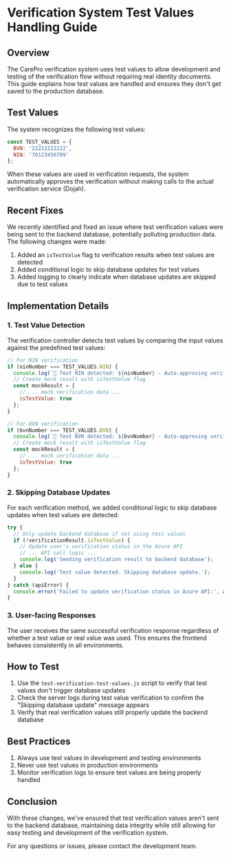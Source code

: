 # Verification System Test Values Handling Guide

## Overview

The CarePro verification system uses test values to allow development and testing of the verification flow without requiring real identity documents. This guide explains how test values are handled and ensures they don't get saved to the production database.

## Test Values

The system recognizes the following test values:

```javascript
const TEST_VALUES = {
  BVN: '22222222222',
  NIN: '70123456789'
};
```

When these values are used in verification requests, the system automatically approves the verification without making calls to the actual verification service (Dojah).

## Recent Fixes

We recently identified and fixed an issue where test verification values were being sent to the backend database, potentially polluting production data. The following changes were made:

1. Added an `isTestValue` flag to verification results when test values are detected
2. Added conditional logic to skip database updates for test values
3. Added logging to clearly indicate when database updates are skipped due to test values

## Implementation Details

### 1. Test Value Detection

The verification controller detects test values by comparing the input values against the predefined test values:

```javascript
// For NIN verification
if (ninNumber === TEST_VALUES.NIN) {
  console.log(`🧪 Test NIN detected: ${ninNumber} - Auto-approving verification`);
  // Create mock result with isTestValue flag
  const mockResult = {
    // ... mock verification data ...
    isTestValue: true
  };
}

// For BVN verification
if (bvnNumber === TEST_VALUES.BVN) {
  console.log(`🧪 Test BVN detected: ${bvnNumber} - Auto-approving verification`);
  // Create mock result with isTestValue flag
  const mockResult = {
    // ... mock verification data ...
    isTestValue: true
  };
}
```

### 2. Skipping Database Updates

For each verification method, we added conditional logic to skip database updates when test values are detected:

```javascript
try {
  // Only update backend database if not using test values
  if (!verificationResult.isTestValue) {
    // Update user's verification status in the Azure API
    // ... API call logic ...
    console.log('Sending verification result to backend database');
  } else {
    console.log('Test value detected. Skipping database update.');
  }
} catch (apiError) {
  console.error('Failed to update verification status in Azure API:', apiError);
}
```

### 3. User-facing Responses

The user receives the same successful verification response regardless of whether a test value or real value was used. This ensures the frontend behaves consistently in all environments.

## How to Test

1. Use the `test-verification-test-values.js` script to verify that test values don't trigger database updates
2. Check the server logs during test value verification to confirm the "Skipping database update" message appears
3. Verify that real verification values still properly update the backend database

## Best Practices

1. Always use test values in development and testing environments
2. Never use test values in production environments
3. Monitor verification logs to ensure test values are being properly handled

## Conclusion

With these changes, we've ensured that test verification values aren't sent to the backend database, maintaining data integrity while still allowing for easy testing and development of the verification system.

For any questions or issues, please contact the development team.
